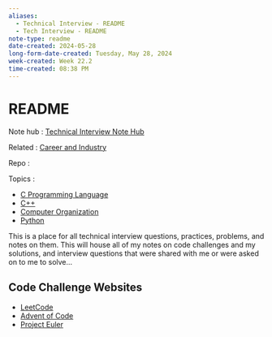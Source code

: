 ```yaml
---
aliases:
  - Technical Interview - README
  - Tech Interview - README
note-type: readme
date-created: 2024-05-28
long-form-date-created: Tuesday, May 28, 2024
week-created: Week 22.2
time-created: 08:38 PM
---
```


# README

Note hub : [Technical Interview Note Hub](Technical%20Interview%20Note%20Hub.md)

Related : [Career and Industry](../Career%20and%20Industry/README.md)

Repo :

Topics : 

- [C Programming Language](C%20Programming%20Language)
- [C++](C++) 
- [Computer Organization](../4-hub-notes-🚉/Computer%20Organization.md)
- [Python](../4-hub-notes-🚉/Python.md) 

This is a place for all technical interview questions, practices, problems, and notes on them.
This will house all of my notes on code challenges and my solutions, and interview
questions that were shared with me or were asked on to me to solve...

## Code Challenge Websites

- [LeetCode](https://leetcode.com/problemset/)
- [Advent of Code](https://adventofcode.com/)
- [Project Euler](https://projecteuler.net/)
